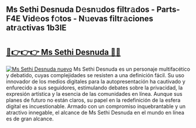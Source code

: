 ## Ms Sethi Desnuda D𝚎sn𝚞dos filtr𝚊dos - Parts-F4E Vid𝚎os f𝚘tos - N𝚞evas filtr𝚊ciones atr𝚊ctivas 1b3IE

# <h2><a href="http://mba7vy.tromn.icu/?c=Ms+Sethi+Desnuda">🔗👉👉👉 Ms Sethi Desnuda 🔗🔗</a></h2>

[![Ms Sethi Desnuda nuevo](https://i.imgur.com/pEAQMta.gif)](http://mba7vy.tromn.icu/?c=Ms+Sethi+Desnuda)
Ms Sethi Desnuda es un personaje multifacético y debatido, cuyas complejidades se resisten a una definición fácil.  Su uso innovador de los medios digitales para la autopresentación ha cautivado y enfurecido a sus seguidores, estimulando debates sobre la privacidad, la expresión artística y la esencia de las comunidades en línea. Aunque sus planes de futuro no están claros, su papel en la redefinición de la esfera digital es incuestionable. Armado con un compromiso inquebrantable y un atractivo innegable, el alcance de Ms Sethi Desnuda en el mundo en línea es de gran alcance.
